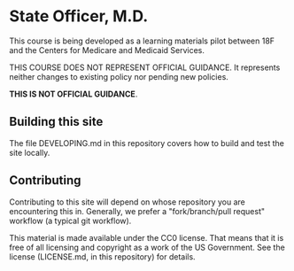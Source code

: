 # State Officer, M.D.

This course is being developed as a learning materials pilot between 18F and the Centers for Medicare and Medicaid Services. 

THIS COURSE DOES NOT REPRESENT OFFICIAL GUIDANCE. It represents neither changes to existing policy nor pending new policies. 

**THIS IS NOT OFFICIAL GUIDANCE**.
## Building this site

The file DEVELOPING.md in this repository covers how to build and test the site locally.

## Contributing

Contributing to this site will depend on whose repository you are encountering this in. Generally, we prefer a "fork/branch/pull request" workflow (a typical git workflow).

This material is made available under the CC0 license. That means that it is free of all licensing and copyright as a work of the US Government. See the license (LICENSE.md, in this repository) for details.